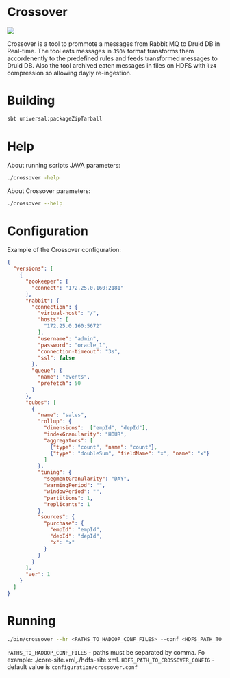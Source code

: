 # Crossover
[![](https://identityblitz.ru/wp-content/uploads/2015/05/slide3_reaxoft.png)](https://identityblitz.ru/)

Crossover is a tool to prommote a messages from Rabbit MQ to Druid DB in Real-time. The tool eats messages in `JSON` format transforms them accordenently to the predefined rules and feeds transformed messages to Druid DB. Also the tool archived eaten messages in files on HDFS with `lz4` compression so allowing dayly re-ingestion. 

# Building
```sh
sbt universal:packageZipTarball
```

# Help
About running scripts JAVA parameters:
```sh
./crossover -help 
```
About Crossover parameters:
```sh
./crossover --help
```

# Configuration
Example of the Crossover configuration:
```json
{
  "versions": [
    {
      "zookeeper": {
        "connect": "172.25.0.160:2181"
      },
      "rabbit": {
        "connection": {
          "virtual-host": "/",
          "hosts": [
            "172.25.0.160:5672"
          ],
          "username": "admin",
          "password": "oracle_1",
          "connection-timeout": "3s",
          "ssl": false
        },
        "queue": {
          "name": "events",
          "prefetch": 50
        }
      },
      "cubes": [
        {
          "name": "sales",
          "rollup": {
            "dimensions":  ["empId", "depId"],
            "indexGranularity": "HOUR",
            "aggregators": [
              {"type": "count", "name": "count"},
              {"type": "doubleSum", "fieldName": "x", "name": "x"}
            ]
          },
          "tuning": {
            "segmentGranularity": "DAY",
            "warmingPeriod": "",
            "windowPeriod": "",
            "partitions": 1,
            "replicants": 1
          },
          "sources": {
            "purchase": {
              "empId": "empId",
              "depId": "depId",
              "x": "x"
            }
          }
        }
      ],
      "ver": 1
    }
  ]
}
```

# Running
```sh
./bin/crossover --hr <PATHS_TO_HADOOP_CONF_FILES> --conf <HDFS_PATH_TO_CROSSOVER_CONFIG>
```
`PATHS_TO_HADOOP_CONF_FILES` - paths must be separated by comma. Fo example: ./core-site.xml,./hdfs-site.xml.
`HDFS_PATH_TO_CROSSOVER_CONFIG` - default value is `configuration/crossover.conf`